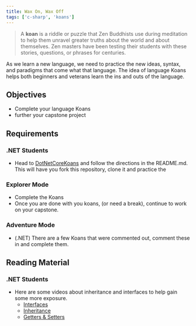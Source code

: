 ```yaml
---
title: Wax On, Wax Off
tags: ['c-sharp', 'koans']
---
```


> A **koan** is a riddle or puzzle that Zen Buddhists use during meditation to
> help them unravel greater truths about the world and about themselves. Zen
> masters have been testing their students with these stories, questions, or
> phrases for centuries.

As we learn a new language, we need to practice the new ideas, syntax, and
paradigms that come what that language. The idea of language Koans helps both
beginners and veterans learn the ins and outs of the language.

## Objectives

- Complete your language Koans
- further your capstone project

## Requirements

### .NET Students

- Head to [DotNetCoreKoans](https://github.com/suncoast-devs/DotNetCoreKoans)
  and follow the directions in the README.md. This will have you fork this
  repository, clone it and practice the

### Explorer Mode

- Complete the Koans
- Once you are done with you koans, (or need a break), continue to work on
  your capstone.

### Adventure Mode

- (.NET) There are a few Koans that were commented out, comment these in and
  complete them.

## Reading Material

### .NET Students

- Here are some videos about inheritance and interfaces to help gain some more
  exposure.
  - [Interfaces](https://www.youtube.com/watch?v=neTerkT7LhE)
  - [Inheritance](https://www.youtube.com/watch?v=m0DJIhmUtP8)
  - [Getters & Setters](https://www.youtube.com/watch?v=M0IY3712QCE)
